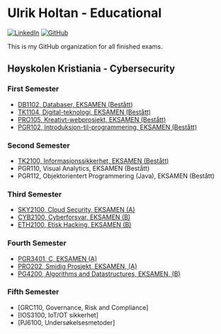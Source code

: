 # Ulrik Holtan - Educational

[![LinkedIn](https://img.shields.io/badge/LinkedIn-blue?style=for-the-badge&logo=linkedin)](https://www.linkedin.com/in/ulrik-holtan-428a16235)
[![GitHub](https://img.shields.io/badge/GitHub-grey?style=for-the-badge&logo=github)](https://github.com/ulrikholtan)

This is my GitHub organization for all finished exams.

## Høyskolen Kristiania - Cybersecurity

### First Semester

- [DB1102, Databaser, EKSAMEN (Bestått)](https://github.com/ulrikholtan/Previous-Exams/tree/feaf5f212ee650f1667f0aba89d11fbd1fc5a4b8/DB1102-Databaser)
- [TK1104, Digital-teknologi, EKSAMEN (Bestått)](https://github.com/ulrikholtan/Previous-Exams/tree/feaf5f212ee650f1667f0aba89d11fbd1fc5a4b8/TK1104-Digital-teknologi)
- [PRO105, Kreativt-webprosjekt, EKSAMEN (Bestått)](https://github.com/ulrikholtan/Previous-Exams/tree/feaf5f212ee650f1667f0aba89d11fbd1fc5a4b8/PRO105-kreativt-webprosjekt)
- [PGR102, Introduksjon-til-programmering, EKSAMEN (Bestått)](https://github.com/ulrikholtan/Previous-Exams/tree/feaf5f212ee650f1667f0aba89d11fbd1fc5a4b8/PGR102-Introduksjon-til-programmering)

### Second Semester
- [TK2100, Informasjonssikkerhet, EKSAMEN (Bestått)](https://github.com/ulrikholtan/Previous-Exams/tree/94c9482ab438b63c70b97dc146ab44acadd502f4/TK2100-Informasjonssikkerhet)
- PGR110, Visual Analytics, EKSAMEN (Bestått)
- PGR112, Objektorientert Programmering (Java), EKSAMEN (Bestått)

### Third Semester
- [SKY2100, Cloud Security, EKSAMEN (A)](https://github.com/ulrikholtan/Previous-Exams/tree/c5caa8ad3edd53ded400bda88aec400dc8bf2ea0/SKY2100-Cloudsecurity)
- [CYB2100, Cyberforsvar, EKSAMEN (B)](https://github.com/ulrikholtan/Previous-Exams/tree/c5caa8ad3edd53ded400bda88aec400dc8bf2ea0/CYB2100-Cyberforsvar)
- [ETH2100, Etisk Hacking, EKSAMEN (B)](https://github.com/ulrikholtan/Previous-Exams/tree/c5caa8ad3edd53ded400bda88aec400dc8bf2ea0/ETH2100-Etisk-Hacking)

### Fourth Semester

- [PGR3401, C, EKSAMEN (A)](https://github.com/ulrikholtan/Previous-Exams/tree/cf7fd866d57f0de1477311977fb1e9f4dcbecc53/PG3401-C)
- [PRO202, Smidig Prosjekt, EKSAMEN, (A)](https://github.com/ulrikholtan/Previous-Exams/tree/5ed784f9c3b476d0763637226a7162506850b208/PRO202-Smidig-prosjekt)
- [PG4200, Algorithms and Datastructures, EKSAMEN, (B)](https://github.com/ulrikholtan/Previous-Exams/tree/5ed784f9c3b476d0763637226a7162506850b208/PG4200-Algorithms-and-Datastructures)

### Fifth Semester
- [GRC110, Governance, Risk and Compliance]
- [IOS3100, IoT/OT sikkerhet]
- [PJ6100, Undersøkelsesmetoder]
